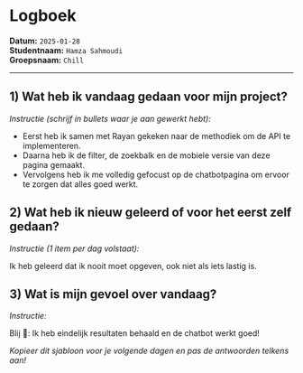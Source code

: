 # Logboek

**Datum:** `2025-01-28`  
**Studentnaam:** `Hamza Sahmoudi`  
**Groepsnaam:** `Chill`

---

## 1) Wat heb ik vandaag gedaan voor mijn project?

_Instructie (schrijf in bullets waar je aan gewerkt hebt):_

- Eerst heb ik samen met Rayan gekeken naar de methodiek om de API te implementeren.
- Daarna heb ik de filter, de zoekbalk en de mobiele versie van deze pagina gemaakt.
- Vervolgens heb ik me volledig gefocust op de chatbotpagina om ervoor te zorgen dat alles goed werkt.


## 2) Wat heb ik nieuw geleerd of voor het eerst zelf gedaan?

_Instructie (1 item per dag volstaat):_

Ik heb geleerd dat ik nooit moet opgeven, ook niet als iets lastig is.

## 3) Wat is mijn gevoel over vandaag?

_Instructie:_

Blij 🙂: Ik heb eindelijk resultaten behaald en de chatbot werkt goed!

_Kopieer dit sjabloon voor je volgende dagen en pas de antwoorden telkens aan!_
